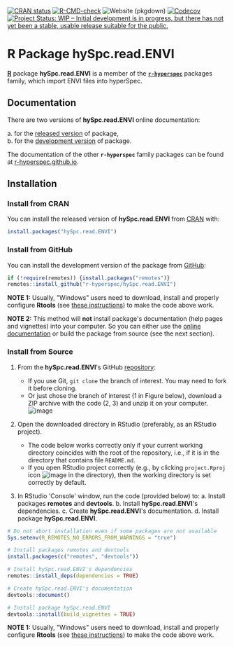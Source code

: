 <!-- ---------------------------------------------------------------------- -->

<!-- badges: start -->
[![CRAN status](https://www.r-pkg.org/badges/version-last-release/hySpc.read.ENVI)](https://cran.r-project.org/package=hySpc.read.ENVI)
[![R-CMD-check](https://github.com/r-hyperspec/hySpc.read.ENVI/workflows/R-CMD-check/badge.svg)](https://github.com/r-hyperspec/hySpc.read.ENVI/actions)
![Website (pkgdown)](https://github.com/r-hyperspec/hySpc.read.ENVI/workflows/Website%20(pkgdown)/badge.svg)
[![Codecov](https://codecov.io/gh/r-hyperspec/hySpc.read.ENVI/branch/develop/graph/badge.svg)](https://codecov.io/gh/r-hyperspec/hySpc.read.ENVI?branch=develop)
[![Project Status: WIP – Initial development is in progress, but there has not yet been a stable, usable release suitable for the public.](https://www.repostatus.org/badges/latest/wip.svg)](https://www.repostatus.org/#wip)
<!--[![metacran downloads](https://cranlogs.r-pkg.org/badges/grand-total/hySpc.read.ENVI)](https://cran.r-project.org/package=hySpc.read.ENVI)-->
<!--[![metacran downloads](https://cranlogs.r-pkg.org/badges/hySpc.read.ENVI)](https://cran.r-project.org/package=hySpc.read.ENVI)-->
<!-- badges: end -->



# R Package **hySpc.read.ENVI**

[**R**](https://www.r-project.org/) package **hySpc.read.ENVI** is a member of the [**`r-hyperspec`**](https://r-hyperspec.github.io/) packages family, which import ENVI files into hyperSpec.

<!-- ---------------------------------------------------------------------- -->

## Documentation

There are two versions of **hySpc.read.ENVI** online documentation:

a. for the [released version](https://r-hyperspec.github.io/hySpc.read.ENVI/) of package,  
b. for the [development version](https://r-hyperspec.github.io/hySpc.read.ENVI/dev/) of package.

The documentation of the other **`r-hyperspec`** family packages can be found at [r-hyperspec.github.io](https://r-hyperspec.github.io/).

<!-- ---------------------------------------------------------------------- -->

## Installation

### Install from CRAN

You can install the released version of **hySpc.read.ENVI** from [CRAN](https://cran.r-project.org/package=hySpc.read.ENVI) with:

```r
install.packages("hySpc.read.ENVI")
```


### Install from GitHub

You can install the development version of the package from [GitHub](https://github.com/r-hyperspec/hySpc.read.ENVI):

```r
if (!require(remotes)) {install.packages("remotes")}
remotes::install_github("r-hyperspec/hySpc.read.ENVI")
```

**NOTE 1:**
Usually, "Windows" users need to download, install and properly configure **Rtools** (see [these instructions](https://cran.r-project.org/bin/windows/Rtools/)) to make the code above work.

**NOTE 2:**
This method will **not** install package's documentation (help pages and vignettes) into your computer.
So you can either use the [online documentation](https://r-hyperspec.github.io/) or build the package from source (see the next section).


### Install from Source

1. From the **hySpc.read.ENVI**'s GitHub [repository](https://github.com/r-hyperspec/hySpc.read.ENVI):
    - If you use Git, `git clone` the branch of interest.
      You may need to fork it before cloning.
    - Or just chose the branch of interest (1 in Figure below), download a ZIP archive with the code (2, 3) and unzip it on your computer.  
![image](https://user-images.githubusercontent.com/12725868/89338263-ffa1dd00-d6a4-11ea-94c2-fa36ee026691.png)

2. Open the downloaded directory in RStudio (preferably, as an RStudio project).
    - The code below works correctly only if your current working directory coincides with the root of the repository, i.e., if it is in the directory that contains file `README.md`.
    - If you open RStudio project correctly (e.g., by clicking `project.Rproj` icon ![image](https://user-images.githubusercontent.com/12725868/89340903-26621280-d6a9-11ea-8299-0ec5e9cf7e3e.png) in the directory), then the working directory is set correctly by default.

3. In RStudio 'Console' window, run the code (provided below) to:
    a. Install packages **remotes** and **devtools**.
    b. Install **hySpc.read.ENVI**'s dependencies.
    c. Create **hySpc.read.ENVI**'s documentation.
    d. Install package **hySpc.read.ENVI**.

```r
# Do not abort installation even if some packages are not available
Sys.setenv(R_REMOTES_NO_ERRORS_FROM_WARNINGS = "true")

# Install packages remotes and devtools
install.packages(c("remotes", "devtools"))

# Install hySpc.read.ENVI's dependencies
remotes::install_deps(dependencies = TRUE)

# Create hySpc.read.ENVI's documentation
devtools::document()

# Install package hySpc.read.ENVI
devtools::install(build_vignettes = TRUE)
```

**NOTE 1:**
Usually, "Windows" users need to download, install and properly configure **Rtools** (see [these instructions](https://cran.r-project.org/bin/windows/Rtools/)) to make the code above work.
